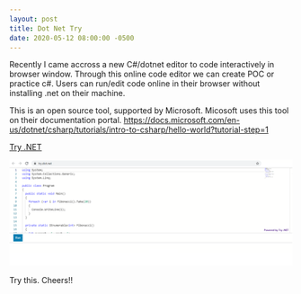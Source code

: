 ```yaml
---
layout: post
title: Dot Net Try
date: 2020-05-12 08:00:00 -0500
---
```

Recently I came accross a new C#/dotnet editor to code interactively in browser window. Through this online code editor we can create POC or practice c#. Users can run/edit code online in their browser without installing .net on their machine.

This is an open source tool, supported by Microsoft. Micosoft uses this tool on their documentation portal.
<https://docs.microsoft.com/en-us/dotnet/csharp/tutorials/intro-to-csharp/hello-world?tutorial-step=1>
 

[Try .NET](https://try.dot.net/)

![editor snapshot](../assets/2020-05-17-1.png "Try Dot Net")

Try this. Cheers!!
